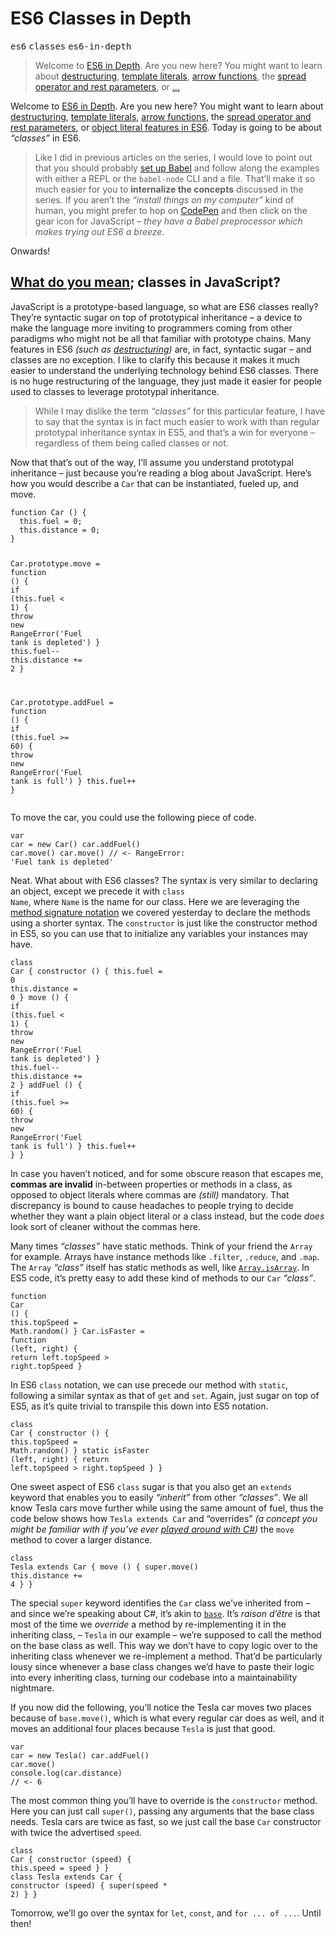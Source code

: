 <div></div>

<h1>ES6 Classes in Depth</h1>

<p><kbd>es6</kbd> <kbd>classes</kbd> <kbd>es6-in-depth</kbd></p>

<blockquote><p>Welcome to <a href="https://ponyfoo.com/articles/tagged/es6-in-depth">ES6 in Depth</a>. Are you new here? You might want to learn about <a href="https://ponyfoo.com/articles/es6-destructuring-in-depth">destructuring</a>, <a href="https://ponyfoo.com/articles/es6-template-strings-in-depth">template literals</a>, <a href="https://ponyfoo.com/articles/es6-arrow-functions-in-depth">arrow functions</a>, the <a href="https://ponyfoo.com/articles/es6-spread-and-butter-in-depth">spread operator and rest parameters</a>, or <a href="https://ponyfoo.com/articles/es6-object-literal-features-in-depth">&#x2026;</a></p></blockquote>

<div><p>Welcome to <a href="https://ponyfoo.com/articles/tagged/es6-in-depth">ES6 in Depth</a>. Are you new here? You might want to learn about <a href="https://ponyfoo.com/articles/es6-destructuring-in-depth">destructuring</a>, <a href="https://ponyfoo.com/articles/es6-template-strings-in-depth">template literals</a>, <a href="https://ponyfoo.com/articles/es6-arrow-functions-in-depth">arrow functions</a>, the <a href="https://ponyfoo.com/articles/es6-spread-and-butter-in-depth">spread operator and rest parameters</a>, or <a href="https://ponyfoo.com/articles/es6-object-literal-features-in-depth">object literal features in ES6</a>. Today is going to be about <em>&#x201C;classes&#x201D;</em> in ES6.</p></div>

<div></div>

<div><blockquote> <p>Like I did in previous articles on the series, I would love to point out that you should probably <a href="https://ponyfoo.com/articles/universal-react-babel#setting-up-babel">set up Babel</a> and follow along the examples with either a REPL or the <code class="md-code md-code-inline">babel-node</code> CLI and a file. That&#x2019;ll make it so much easier for you to <strong>internalize the concepts</strong> discussed in the series. If you aren&#x2019;t the <em>&#x201C;install things on my computer&#x201D;</em> kind of human, you might prefer to hop on <a href="http://codepen.io/" target="_blank">CodePen</a> and then click on the gear icon for JavaScript &#x2013; <em>they have a Babel preprocessor which makes trying out ES6 a breeze.</em></p> </blockquote> <p>Onwards!</p></div>

<div><h2 id="what-do-you-mean-1-classes-in-javascript"><a href="https://www.youtube.com/watch?v=fCEo2wfudqk" target="_blank" aria-label="Peace Sells - Megadeth">What do you mean</a>; classes in JavaScript?</h2> <p>JavaScript is a prototype-based language, so what are ES6 classes really? They&#x2019;re syntactic sugar on top of prototypical inheritance &#x2013; a device to make the language more inviting to programmers coming from other paradigms who might not be all that familiar with prototype chains. Many features in ES6 <em>(such as <a href="https://ponyfoo.com/articles/es6-destructuring-in-depth" aria-label="ES6 JavaScript Destructuring in Depth on Pony Foo">destructuring</a>)</em> are, in fact, syntactic sugar &#x2013; and classes are no exception. I like to clarify this because it makes it much easier to understand the underlying technology behind ES6 classes. There is no huge restructuring of the language, they just made it easier for people used to classes to leverage prototypal inheritance.</p> <blockquote> <p>While I may dislike the term <em>&#x201C;classes&#x201D;</em> for this particular feature, I have to say that the syntax is in fact much easier to work with than regular prototypal inheritance syntax in ES5, and that&#x2019;s a win for everyone &#x2013; regardless of them being called classes or not.</p> </blockquote> <p>Now that that&#x2019;s out of the way, I&#x2019;ll assume you understand prototypal inheritance &#x2013; just because you&#x2019;re reading a blog about JavaScript. Here&#x2019;s how you would describe a <code class="md-code md-code-inline">Car</code> that can be instantiated, fueled up, and move.</p> <pre class="md-code-block"><code class="md-code md-lang-javascript"><span class="md-code-function"><span class="md-code-keyword">function</span> <span class="md-code-title">Car</span> <span class="md-code-params">()</span> </span>{
  <span class="md-code-keyword">this</span>.fuel = <span class="md-code-number">0</span>;
  <span class="md-code-keyword">this</span>.distance = <span class="md-code-number">0</span>;
}

Car.prototype.move = <span class="md-code-function"><span class="md-code-keyword">function</span> <span class="md-code-params">()</span> </span>{
  <span class="md-code-keyword">if</span> (<span class="md-code-keyword">this</span>.fuel &lt; <span class="md-code-number">1</span>) {
    <span class="md-code-keyword">throw</span> <span class="md-code-keyword">new</span> <span class="md-code-built_in">RangeError</span>(<span class="md-code-string">&apos;Fuel tank is depleted&apos;</span>)
  }
  <span class="md-code-keyword">this</span>.fuel--
  <span class="md-code-keyword">this</span>.distance += <span class="md-code-number">2</span>
}

Car.prototype.addFuel = <span class="md-code-function"><span class="md-code-keyword">function</span> <span class="md-code-params">()</span> </span>{
  <span class="md-code-keyword">if</span> (<span class="md-code-keyword">this</span>.fuel &gt;= <span class="md-code-number">60</span>) {
    <span class="md-code-keyword">throw</span> <span class="md-code-keyword">new</span> <span class="md-code-built_in">RangeError</span>(<span class="md-code-string">&apos;Fuel tank is full&apos;</span>)
  }
  <span class="md-code-keyword">this</span>.fuel++
}
</code></pre> <p>To move the car, you could use the following piece of code.</p> <pre class="md-code-block"><code class="md-code md-lang-javascript"><span class="md-code-keyword">var</span> car = <span class="md-code-keyword">new</span> Car()
car.addFuel()
car.move()
car.move()
<span class="md-code-comment">// &lt;- RangeError: &apos;Fuel tank is depleted&apos;</span>
</code></pre> <p>Neat. What about with ES6 classes? The syntax is very similar to declaring an object, except we precede it with <code class="md-code md-code-inline">class Name</code>, where <code class="md-code md-code-inline">Name</code> is the name for our class. Here we are leveraging the <a href="https://ponyfoo.com/articles/es6-object-literal-features-in-depth#method-signatures" aria-label="ES6 Object Literal Features in Depth on Pony Foo">method signature notation</a> we covered yesterday to declare the methods using a shorter syntax. The <code class="md-code md-code-inline">constructor</code> is just like the constructor method in ES5, so you can use that to initialize any variables your instances may have.</p> <pre class="md-code-block"><code class="md-code md-lang-javascript"><span class="md-code-keyword">class</span> Car {
  constructor () {
    <span class="md-code-keyword">this</span>.fuel = <span class="md-code-number">0</span>
    <span class="md-code-keyword">this</span>.distance = <span class="md-code-number">0</span>
  }
  move () {
    <span class="md-code-keyword">if</span> (<span class="md-code-keyword">this</span>.fuel &lt; <span class="md-code-number">1</span>) {
      <span class="md-code-keyword">throw</span> <span class="md-code-keyword">new</span> <span class="md-code-built_in">RangeError</span>(<span class="md-code-string">&apos;Fuel tank is depleted&apos;</span>)
    }
    <span class="md-code-keyword">this</span>.fuel--
    <span class="md-code-keyword">this</span>.distance += <span class="md-code-number">2</span>
  }
  addFuel () {
    <span class="md-code-keyword">if</span> (<span class="md-code-keyword">this</span>.fuel &gt;= <span class="md-code-number">60</span>) {
      <span class="md-code-keyword">throw</span> <span class="md-code-keyword">new</span> <span class="md-code-built_in">RangeError</span>(<span class="md-code-string">&apos;Fuel tank is full&apos;</span>)
    }
    <span class="md-code-keyword">this</span>.fuel++
  }
}
</code></pre> <p>In case you haven&#x2019;t noticed, and for some obscure reason that escapes me, <strong>commas are invalid</strong> in-between properties or methods in a class, as opposed to object literals where commas are <em>(still)</em> mandatory. That discrepancy is bound to cause headaches to people trying to decide whether they want a plain object literal or a class instead, but the code <em>does</em> look sort of cleaner without the commas here.</p> <p>Many times <em>&#x201C;classes&#x201D;</em> have static methods. Think of your friend the <code class="md-code md-code-inline">Array</code> for example. Arrays have instance methods like <code class="md-code md-code-inline">.filter</code>, <code class="md-code md-code-inline">.reduce</code>, and <code class="md-code md-code-inline">.map</code>. The <code class="md-code md-code-inline">Array</code> <em>&#x201C;class&#x201D;</em> itself has static methods as well, like <a href="https://developer.mozilla.org/en-US/docs/Web/JavaScript/Reference/Global_Objects/Array/isArray" target="_blank" aria-label="Array.isArray() - MDN"><code class="md-code md-code-inline">Array.isArray</code></a>. In ES5 code, it&#x2019;s pretty easy to add these kind of methods to our <code class="md-code md-code-inline">Car</code> <em>&#x201C;class&#x201D;</em>.</p> <pre class="md-code-block"><code class="md-code md-lang-javascript"><span class="md-code-function"><span class="md-code-keyword">function</span> <span class="md-code-title">Car</span> <span class="md-code-params">()</span> </span>{
  <span class="md-code-keyword">this</span>.topSpeed = <span class="md-code-built_in">Math</span>.random()
}
Car.isFaster = <span class="md-code-function"><span class="md-code-keyword">function</span> <span class="md-code-params">(left, right)</span> </span>{
  <span class="md-code-keyword">return</span> left.topSpeed &gt; right.topSpeed
}
</code></pre> <p>In ES6 <code class="md-code md-code-inline">class</code> notation, we can use precede our method with <code class="md-code md-code-inline">static</code>, following a similar syntax as that of <code class="md-code md-code-inline">get</code> and <code class="md-code md-code-inline">set</code>. Again, just sugar on top of ES5, as it&#x2019;s quite trivial to transpile this down into ES5 notation.</p> <pre class="md-code-block"><code class="md-code md-lang-javascript"><span class="md-code-keyword">class</span> Car {
  constructor () {
    <span class="md-code-keyword">this</span>.topSpeed = <span class="md-code-built_in">Math</span>.random()
  }
  static isFaster (left, right) {
    <span class="md-code-keyword">return</span> left.topSpeed &gt; right.topSpeed
  }
}
</code></pre> <p>One sweet aspect of ES6 <code class="md-code md-code-inline">class</code> sugar is that you also get an <code class="md-code md-code-inline">extends</code> keyword that enables you to easily <em>&#x201C;inherit&#x201D;</em> from other <em>&#x201C;classes&#x201D;</em>. We all know Tesla cars move further while using the same amount of fuel, thus the code below shows how <code class="md-code md-code-inline">Tesla extends Car</code> and &#x201C;overrides&#x201D; <em>(a concept you might be familiar with if you&#x2019;ve ever <a href="https://msdn.microsoft.com/en-us/library/aa645768(v=vs.71).aspx" target="_blank" aria-label="Overriding methods in C# - MSDN">played around with C#</a>)</em> the <code class="md-code md-code-inline">move</code> method to cover a larger distance.</p> <pre class="md-code-block"><code class="md-code md-lang-javascript"><span class="md-code-keyword">class</span> Tesla extends Car {
  move () {
    super.move()
    <span class="md-code-keyword">this</span>.distance += <span class="md-code-number">4</span>
  }
}
</code></pre> <p>The special <code class="md-code md-code-inline">super</code> keyword identifies the <code class="md-code md-code-inline">Car</code> class we&#x2019;ve inherited from &#x2013; and since we&#x2019;re speaking about C#, it&#x2019;s akin to <a href="https://msdn.microsoft.com/en-us/library/hfw7t1ce.aspx" target="_blank" aria-label="The base keyword ok MSDN"><code class="md-code md-code-inline">base</code></a>. It&#x2019;s <em>raison d&#x2019;&#xEA;tre</em> is that most of the time we <em>override</em> a method by re-implementing it in the inheriting class, &#x2013; <code class="md-code md-code-inline">Tesla</code> in our example &#x2013; we&#x2019;re supposed to call the method on the base class as well. This way we don&#x2019;t have to copy logic over to the inheriting class whenever we re-implement a method. That&#x2019;d be particularly lousy since whenever a base class changes we&#x2019;d have to paste their logic into every inheriting class, turning our codebase into a maintainability nightmare.</p> <p>If you now did the following, you&#x2019;ll notice the Tesla car moves two places because of <code class="md-code md-code-inline">base.move()</code>, which is what every regular car does as well, and it moves an additional four places because <code class="md-code md-code-inline">Tesla</code> is just that good.</p> <pre class="md-code-block"><code class="md-code md-lang-javascript"><span class="md-code-keyword">var</span> car = <span class="md-code-keyword">new</span> Tesla()
car.addFuel()
car.move()
<span class="md-code-built_in">console</span>.log(car.distance)
<span class="md-code-comment">// &lt;- 6</span>
</code></pre> <p>The most common thing you&#x2019;ll have to override is the <code class="md-code md-code-inline">constructor</code> method. Here you can just call <code class="md-code md-code-inline">super()</code>, passing any arguments that the base class needs. Tesla cars are twice as fast, so we just call the base <code class="md-code md-code-inline">Car</code> constructor with twice the advertised <code class="md-code md-code-inline">speed</code>.</p> <pre class="md-code-block"><code class="md-code md-lang-javascript"><span class="md-code-keyword">class</span> Car {
  constructor (speed) {
    <span class="md-code-keyword">this</span>.speed = speed
  }
}
<span class="md-code-keyword">class</span> Tesla extends Car {
  constructor (speed) {
    super(speed * <span class="md-code-number">2</span>)
  }
}
</code></pre> <p>Tomorrow, we&#x2019;ll go over the syntax for <code class="md-code md-code-inline">let</code>, <code class="md-code md-code-inline">const</code>, and <code class="md-code md-code-inline">for ... of ...</code>. Until then!</p></div>

